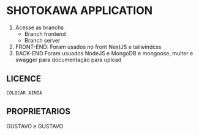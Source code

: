 # SHOTOKAWA APPLICATION

1. Acesse as branchs
    - Branch frontend
    - Branch server
2. FRONT-END: Foram usados no front NextJS e tailwindcss
1. BACK-END Foram usuados NodeJS e MongoDB e mongoose, multer e swagger para documentação para upload

## LICENCE
    COLOCAR AINDA

## PROPRIETARIOS

GUSTAVO e GUSTAVO
    